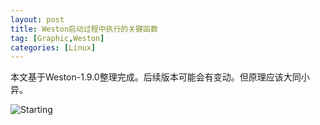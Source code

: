 ```yaml
---
layout: post
title: Weston启动过程中执行的关键函数
tag: [Graphic,Weston]
categories: [Linux]
---
```


本文基于Weston-1.9.0整理完成。后续版本可能会有变动。但原理应该大同小异。
<!--break-->

![Starting](../public/2017/07/weston-start.svg)
